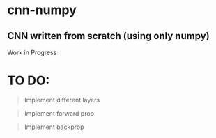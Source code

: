 # cnn-numpy
## CNN written from scratch (using only numpy)

Work in Progress

# TO DO:

> Implement different layers

> Implement forward prop

> Implement backprop
